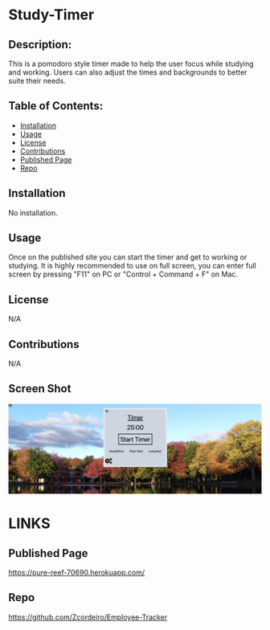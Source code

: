 # Study-Timer

  ## Description:

  This is a pomodoro style timer made to help the user focus while studying and working. Users can also adjust the times and backgrounds to better suite their needs.


  ## Table of Contents:
  - [Installation](#installation)
  - [Usage](#usage)
  - [License](#license)
  - [Contributions](#contributions)
  - [Published Page](#page)
  - [Repo](#repo)

 ## Installation
  No installation. 


 ## Usage 
   Once on the published site you can start the timer and get to working or studying. It is highly recommended to use on full screen, you can enter full screen by pressing "F11" on PC or "Control + Command + F" on Mac.

 ## License 
  N/A

 ## Contributions 
  N/A

 ## Screen Shot
 ![Screenshot-generated-terminal-response](./public/assets/images/screenshot.png)

# LINKS

 ## Published Page 
  https://pure-reef-70690.herokuapp.com/

 ## Repo 
  https://github.com/Zcordeiro/Employee-Tracker

